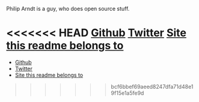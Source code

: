 Philip Arndt is a guy, who does open source stuff. 

<<<<<<< HEAD
[Github](https://github.com/parndt)
[Twitter](https://twitter.com/parndt)
[Site this readme belongs to](http://philiparndt.name/)
=======
* [Github](https://github.com/parndt)
* [Twitter](https://twitter.com/#!/parndt)
* [Site this readme belongs to](http://philiparndt.name/)
>>>>>>> bcf6bbef69aeed8247dfa71d48e19f15e1a5fe9d
